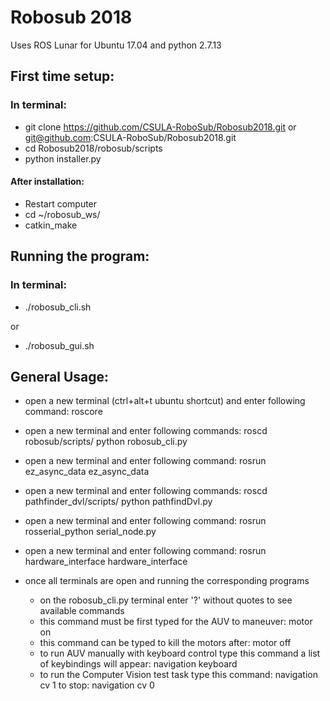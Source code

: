# Robosub 2018

Uses ROS Lunar for Ubuntu 17.04 
and python 2.7.13

## First time setup:

### In terminal:
- git clone https://github.com/CSULA-RoboSub/Robosub2018.git or git@github.com:CSULA-RoboSub/Robosub2018.git
- cd Robosub2018/robosub/scripts
- python installer.py

#### After installation:
- Restart computer
- cd ~/robosub_ws/
- catkin_make

## Running the program:

### In terminal:
- ./robosub_cli.sh

or

- ./robosub_gui.sh

## General Usage:
- open a new terminal (ctrl+alt+t ubuntu shortcut) and enter following command:
	roscore

- open a new terminal and enter following commands:
	roscd robosub/scripts/
	python robosub_cli.py

- open a new terminal and enter following command:
	rosrun ez_async_data ez_async_data

- open a new terminal and enter following commands:
	roscd pathfinder_dvl/scripts/
	python pathfindDvl.py

- open a new terminal and enter following command:
	rosrun rosserial_python serial_node.py

- open a new terminal and enter following command:
	rosrun hardware_interface hardware_interface

- once all terminals are open and running the corresponding programs
	- on the robosub_cli.py terminal enter '?' without quotes to see
	  available commands
	- this command must be first typed for the AUV to maneuver:
		motor on
	- this command can be typed to kill the motors after:
		motor off
	- to run AUV manually with keyboard control type this command
	  a list of keybindings will appear:
		navigation keyboard
	- to run the Computer Vision test task type this command:
		navigation cv 1
	  to stop:
		navigation cv 0